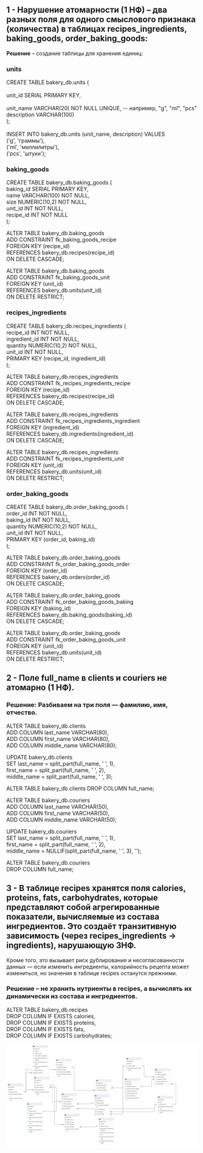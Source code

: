 ## 1 -  Нарушение атомарности (1 НФ) – два разных поля для одного смыслового признака (количества) в таблицах recipes_ingredients,  baking_goods, order_baking_goods:
   
**Решение** – создание таблицы для хранения единиц:

### units

CREATE TABLE bakery_db.units ( <br>  
    unit_id SERIAL PRIMARY KEY,<br>  
    unit_name VARCHAR(20) NOT NULL UNIQUE, -- например, "g", "ml", "pcs"<br>
    description VARCHAR(100)<br>
);<br>
<br>
INSERT INTO bakery_db.units (unit_name, description) VALUES<br>
('g', 'граммы'),<br>
('ml', 'миллилитры'),<br>
('pcs', 'штуки');<br>

### baking_goods

CREATE TABLE bakery_db.baking_goods (<br>
    baking_id SERIAL PRIMARY KEY,<br>
    name VARCHAR(100) NOT NULL,<br>
    size NUMERIC(10,2) NOT NULL,<br>
    unit_id INT NOT NULL,<br>
    recipe_id INT NOT NULL<br>
);<br>

ALTER TABLE bakery_db.baking_goods<br>
    ADD CONSTRAINT fk_baking_goods_recipe<br>
        FOREIGN KEY (recipe_id)<br>
        REFERENCES bakery_db.recipes(recipe_id)<br>
        ON DELETE CASCADE;<br>

ALTER TABLE bakery_db.baking_goods<br>
    ADD CONSTRAINT fk_baking_goods_unit<br>
        FOREIGN KEY (unit_id)<br>
        REFERENCES bakery_db.units(unit_id)<br>
        ON DELETE RESTRICT;<br>

### recipes_ingredients

CREATE TABLE bakery_db.recipes_ingredients (<br>
    recipe_id INT NOT NULL,<br>
    ingredient_id INT NOT NULL,<br>
    quantity NUMERIC(10,2) NOT NULL,<br>
    unit_id INT NOT NULL,<br>
    PRIMARY KEY (recipe_id, ingredient_id)<br>
);<br>

ALTER TABLE bakery_db.recipes_ingredients<br>
    ADD CONSTRAINT fk_recipes_ingredients_recipe<br>
        FOREIGN KEY (recipe_id)<br>
        REFERENCES bakery_db.recipes(recipe_id)<br>
        ON DELETE CASCADE;<br>

ALTER TABLE bakery_db.recipes_ingredients<br>
    ADD CONSTRAINT fk_recipes_ingredients_ingredient<br>
        FOREIGN KEY (ingredient_id)<br>
        REFERENCES bakery_db.ingredients(ingredient_id)<br>
        ON DELETE CASCADE;<br>

ALTER TABLE bakery_db.recipes_ingredients<br>
    ADD CONSTRAINT fk_recipes_ingredients_unit<br>
        FOREIGN KEY (unit_id)<br>
        REFERENCES bakery_db.units(unit_id)<br>
        ON DELETE RESTRICT;<br>

### order_baking_goods

CREATE TABLE bakery_db.order_baking_goods (<br>
    order_id INT NOT NULL,<br>
    baking_id INT NOT NULL,<br>
    quantity NUMERIC(10,2) NOT NULL,<br>
    unit_id INT NOT NULL,<br>
    PRIMARY KEY (order_id, baking_id)<br>
);

ALTER TABLE bakery_db.order_baking_goods<br>
    ADD CONSTRAINT fk_order_baking_goods_order<br>
        FOREIGN KEY (order_id)<br>
        REFERENCES bakery_db.orders(order_id)<br>
        ON DELETE CASCADE;<br>

ALTER TABLE bakery_db.order_baking_goods<br>
    ADD CONSTRAINT fk_order_baking_goods_baking<br>
        FOREIGN KEY (baking_id)<br>
        REFERENCES bakery_db.baking_goods(baking_id)<br>
        ON DELETE CASCADE;<br>

ALTER TABLE bakery_db.order_baking_goods<br>
    ADD CONSTRAINT fk_order_baking_goods_unit<br>
        FOREIGN KEY (unit_id)<br>
        REFERENCES bakery_db.units(unit_id)<br>
        ON DELETE RESTRICT;<br>

## 2 - Поле full_name в clients и couriers не атомарно (1 НФ). 

###  Решение: Разбиваем на три поля — фамилию, имя, отчество.

ALTER TABLE bakery_db.clients<br>
ADD COLUMN last_name VARCHAR(80),<br>
ADD COLUMN first_name VARCHAR(80),<br>
ADD COLUMN middle_name VARCHAR(80);<br>

UPDATE bakery_db.clients<br>
SET last_name = split_part(full_name, ' ', 1),<br>
first_name = split_part(full_name, ' ', 2),<br>
middle_name = split_part(full_name, ' ', 3);<br>

ALTER TABLE bakery_db.clients DROP COLUMN full_name;<br>

ALTER TABLE bakery_db.couriers<br>
    ADD COLUMN last_name VARCHAR(50),<br>
    ADD COLUMN first_name VARCHAR(50),<br>
    ADD COLUMN middle_name VARCHAR(50);<br>

UPDATE bakery_db.couriers<br>
SET last_name = split_part(full_name, ' ', 1),<br>
    first_name = split_part(full_name, ' ', 2),<br>
    middle_name = NULLIF(split_part(full_name, ' ', 3), '');<br>

ALTER TABLE bakery_db.couriers<br>
    DROP COLUMN full_name;<br>

## 3 - В таблице recipes хранятся поля calories, proteins, fats, carbohydrates, которые представляют собой агрегированные показатели, вычисляемые из состава ингредиентов. Это создаёт транзитивную зависимость (через recipes_ingredients → ingredients), нарушающую 3НФ.
Кроме того, это вызывает риск дублирования и несогласованности данных — если изменить ингредиенты, калорийность рецепта может измениться, но значения в таблице recipes останутся прежними.

### Решение – не хранить нутриенты в recipes, а вычислять их динамически из состава и ингредиентов.

ALTER TABLE bakery_db.recipes<br>
    DROP COLUMN IF EXISTS calories,<br>
    DROP COLUMN IF EXISTS proteins,<br>
    DROP COLUMN IF EXISTS fats,<br>
    DROP COLUMN IF EXISTS carbohydrates;<br>

![alt text](bakery_db_schema_normalised.pgerd.png)